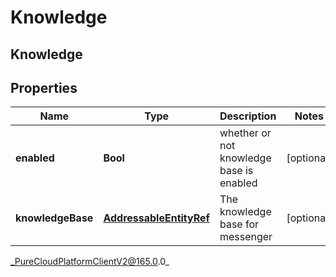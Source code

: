# Knowledge

## Knowledge

## Properties

|Name | Type | Description | Notes|
|------------ | ------------- | ------------- | -------------|
| **enabled** | **Bool** | whether or not knowledge base is enabled | [optional] |
| **knowledgeBase** | [**AddressableEntityRef**](AddressableEntityRef) | The knowledge base for messenger | [optional] |



_PureCloudPlatformClientV2@165.0.0_
